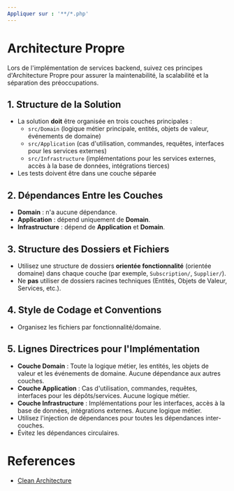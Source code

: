```yaml
---
Appliquer sur : '**/*.php'
---
```

# Architecture Propre
Lors de l'implémentation de services backend, suivez ces principes d'Architecture Propre pour assurer la maintenabilité, la scalabilité et la séparation des préoccupations.

## 1. Structure de la Solution
- La solution **doit** être organisée en trois couches principales :
  - `src/Domain` (logique métier principale, entités, objets de valeur, événements de domaine)
  - `src/Application` (cas d'utilisation, commandes, requêtes, interfaces pour les services externes)
  - `src/Infrastructure` (implémentations pour les services externes, accès à la base de données, intégrations tierces)
- Les tests doivent être dans une couche séparée

## 2. Dépendances Entre les Couches
- **Domain** : n'a aucune dépendance.
- **Application** : dépend uniquement de **Domain**.
- **Infrastructure** : dépend de **Application** et **Domain**.

## 3. Structure des Dossiers et Fichiers
- Utilisez une structure de dossiers **orientée fonctionnalité** (orientée domaine) dans chaque couche (par exemple, `Subscription/`, `Supplier/`).
- Ne **pas** utiliser de dossiers racines techniques (Entités, Objets de Valeur, Services, etc.).

## 4. Style de Codage et Conventions
- Organisez les fichiers par fonctionnalité/domaine.

## 5. Lignes Directrices pour l'Implémentation
- **Couche Domain** : Toute la logique métier, les entités, les objets de valeur et les événements de domaine. Aucune dépendance aux autres couches.
- **Couche Application** : Cas d'utilisation, commandes, requêtes, interfaces pour les dépôts/services. Aucune logique métier.
- **Couche Infrastructure** : Implémentations pour les interfaces, accès à la base de données, intégrations externes. Aucune logique métier.
- Utilisez l'injection de dépendances pour toutes les dépendances inter-couches.
- Évitez les dépendances circulaires.

# References
- [Clean Architecture](https://blog.cleancoder.com/uncle-bob/2012/08/13/the-clean-architecture.html)
